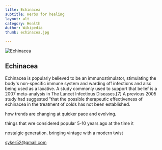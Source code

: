 ```yaml
---
title: Echinacea
subtitle: Herbs for healing
layout: alt
category: Health
Author: Wikipedia
thumb: echinacea.jpg

---
```


![Echinacea]({{site.baseurl}}/img/health/echinacea.jpg)

## Echinacea

Echinacea is popularly believed to be an immunostimulator, stimulating the body's non-specific immune system and warding off infections and also being used as a laxative. A study commonly used to support that belief is a 2007 meta-analysis in The Lancet Infectious Diseases.[7] A previous 2005 study had suggested "that the possible therapeutic effectiveness of echinacea in the treatment of colds has not been established.


how trends are changing at quicker pace and evolving.

things that wre considered popular 5-10 years ago at the time it


nostalgic generation. bringing vintage with a modern twist

syker52@gmail.com 